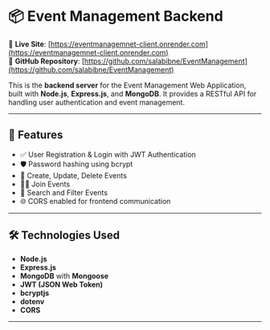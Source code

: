 # 📦 Event Management Backend

🔗 **Live Site**: [https://eventmanagemnet-client.onrender.com](https://eventmanagemnet-client.onrender.com)  
🔗 **GitHub Repository**: [https://github.com/salabibne/EventManagement](https://github.com/salabibne/EventManagement)

This is the **backend server** for the Event Management Web Application, built with **Node.js**, **Express.js**, and **MongoDB**. It provides a RESTful API for handling user authentication and event management.

---

## 🚀 Features

- ✅ User Registration & Login with JWT Authentication  
- 🛡️ Password hashing using bcrypt  
- 📅 Create, Update, Delete Events  
- 🙋‍♂️ Join  Events  
- 🔎 Search and Filter Events  
- 🌐 CORS enabled for frontend communication  

---

## 🛠️ Technologies Used

- **Node.js**  
- **Express.js**  
- **MongoDB** with **Mongoose**  
- **JWT (JSON Web Token)**  
- **bcryptjs**  
- **dotenv**  
- **CORS**  

---


